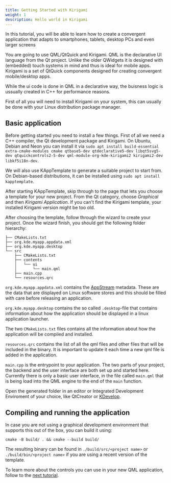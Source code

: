 ```yaml
---
title: Getting Started with Kirigami
weight: 1
description: Hello world in Kirigami
---
```


In this tutorial, you will be able to learn how to create a convergent
application that adapts to smartphones, tablets, desktop PCs and even larger screens

You are going to use QML/QtQuick and Kirigami. QML is the declarative UI
language from the Qt project. Unlike the older QWidgets it is designed with
(embedded) touch systems in mind and thus is ideal for mobile apps. Kirigami
is a set of QtQuick components designed for creating convergent
mobile/desktop apps.

While the ui code is done in QML in a declarative way, the buisness logic
is ussually created in C++ for performance reasons.

First of all you will need to install Kirigami on your system, this can
usually be done with your Linux distribution package manager.

## Basic application

Before getting started you  need to install a few things. First of all we need
a C++ compiler, the Qt development package and Kirigami. On Ubuntu, Debian and
Neon you can install it via `sudo apt install build-essential extra-cmake-modules cmake qtbase5-dev qtdeclarative5-dev libqt5svg5-dev qtquickcontrols2-5-dev qml-module-org-kde-kirigami2 kirigami2-dev libkf5i18n-dev`.

<!-- Todo cover kdesrc-build somewhere and link to it -->

We will also use KAppTemplate to generate a suitable project to start from.
On Debian-based distributions, it can be installed using `sudo apt install kapptemplate`.

After starting KAppTemplate, skip through to the page that lets you choose
a template for your new project. From the Qt category, choose *Graphical*
and then *Kirigami Application*. If you can't find the Kirigami template,
your installed Kirigami version might be too old.

After choosing the template, follow through the wizard to create your project.
Once the wizard finish, you should get the following folder hierarchy:

```
├── CMakeLists.txt
├── org.kde.myapp.appdata.xml
├── org.kde.myapp.desktop
└── src
    ├── CMakeLists.txt
    ├── contents
    │   └── ui
    │       └── main.qml
    ├── main.cpp
    └── resources.qrc
```

`org.kde.myapp.appdata.xml` contains the [AppStream](https://www.freedesktop.org/software/appstream/docs/sect-Metadata-Application.html)
metadata. These are the data that are displayed on Linux software stores
and this should be filled with care before releasing an application.

`org.kde.myapp.desktop` contains the so called `.desktop`-file that
contains information about how the application should be displayed
in a linux application launcher.

The two `CMakeLists.txt` files contains all the information about how the
application will be compiled and installed.

`resources.qrc` contains the list of all the qml files and other files
that will be included in the binary. It is important to update it each
time a new qml file is added in the application.

`main.cpp` is the entrypoint to your application. The two parts of your
project, the backend and the user interface are both set up and started
here. Currently there is only a basic user interface, in the file called
`main.qml` that is being load into the QML engine to the end of the
`main` function.

Open the generated folder in an editor or Integrated Development Enviroment
of your choice, like QtCreator or [KDevelop](https://kdevelop.org).

## Compiling and running the application

In case you are not using a graphical development environment that supports this out of the box, you can build it using:
```
cmake -B build/ . && cmake --build build/
```

The resulting binary can be found in `./build/src/<project name>` or 
`./build/bin/<project name>` if you are using a recent version of the
template.

To learn more about the controls you can use in your new QML application,
follow to the [next tutorial](../basic_controls).